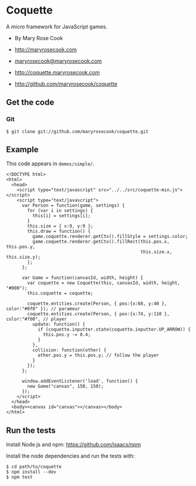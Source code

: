 # Coquette

A micro framework for JavaScript games.

* By Mary Rose Cook
* http://maryrosecook.com
* maryrosecook@maryrosecook.com

* http://coquette.maryrosecook.com
* http://github.com/maryrosecook/coquette

## Get the code

### Git

    $ git clone git://github.com/maryrosecook/coquette.git

## Example

This code appears in `demos/simple/`.

    <!DOCTYPE html>
    <html>
      <head>
        <script type="text/javascript" src="../../src/coquette-min.js"></script>
        <script type="text/javascript">
          var Person = function(game, settings) {
            for (var i in settings) {
              this[i] = settings[i];
            }
            this.size = { x:9, y:9 };
            this.draw = function() {
              game.coquette.renderer.getCtx().fillStyle = settings.color;
              game.coquette.renderer.getCtx().fillRect(this.pos.x, this.pos.y,
                                                       this.size.x, this.size.y);
            };
          };

          var Game = function(canvasId, width, height) {
            var coquette = new Coquette(this, canvasId, width, height, "#000");
            this.coquette = coquette;

            coquette.entities.create(Person, { pos:{x:68, y:40 }, color:"#0f0" }); // paramour
            coquette.entities.create(Person, { pos:{x:74, y:110 }, color:"#f00", // player
              update: function() {
                if (coquette.inputter.state(coquette.inputter.UP_ARROW)) {
                  this.pos.y -= 0.4;
                }
              },
              collision: function(other) {
                other.pos.y = this.pos.y; // follow the player
              }
            });
          };

          window.addEventListener('load', function() {
            new Game("canvas", 150, 150);
          });
        </script>
      </head>
      <body><canvas id="canvas"></canvas></body>
    </html>


## Run the tests

Install Node.js and npm: https://github.com/isaacs/npm

Install the node dependencies and run the tests with:

    $ cd path/to/coquette
    $ npm install --dev
    $ npm test
